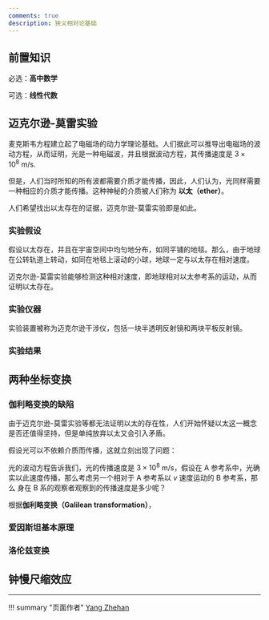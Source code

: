 ```yaml
---
comments: true
description: 狭义相对论基础
---
```


## 前置知识

必选：**高中数学**

可选：**线性代数**

## 迈克尔逊-莫雷实验

麦克斯韦方程建立起了电磁场的动力学理论基础。人们据此可以推导出电磁场的波动方程，从而证明，光是一种电磁波，并且根据波动方程，其传播速度是 $3\times 10^8\ \mathrm{m/s}$.

但是，人们当时所知的所有波都需要介质才能传播，因此，人们认为，光同样需要一种相应的介质才能传播。这种神秘的介质被人们称为 **以太（ether）**。

人们希望找出以太存在的证据，迈克尔逊-莫雷实验即是如此。

### 实验假设

假设以太存在，并且在宇宙空间中均匀地分布，如同平铺的地毯。那么，由于地球在公转轨道上转动，如同在地毯上滚动的小球，地球一定与以太存在相对速度。

迈克尔逊-莫雷实验能够检测这种相对速度，即地球相对以太参考系的运动，从而证明以太存在。

### 实验仪器

实验装置被称为迈克尔逊干涉仪，包括一块半透明反射镜和两块平板反射镜。


### 实验结果

## 两种坐标变换

### 伽利略变换的缺陷

由于迈克尔逊-莫雷实验等都无法证明以太的存在性，人们开始怀疑以太这一概念是否还值得坚持，但是单纯放弃以太又会引入矛盾。

假设光可以不依赖介质而传播，这就立刻出现了问题：

光的波动方程告诉我们，光的传播速度是 $3\times 10^8\ \mathrm{m/s}$，假设在 $\mathrm{A}$ 参考系中，光确实以此速度传播，那么考虑另一个相对于 $\mathrm{A}$ 参考系以 $v$ 速度运动的 $\mathrm{B}$ 参考系，那么 身在 $\mathrm{B}$ 系的观察者观察到的传播速度是多少呢？

根据**伽利略变换（Galilean transformation）**，

### 爱因斯坦基本原理

### 洛伦兹变换

## 钟慢尺缩效应

---
!!! summary "页面作者"
    [Yang Zhehan](mailto:yangzheh22@mails.tsinghua.edu.cn)